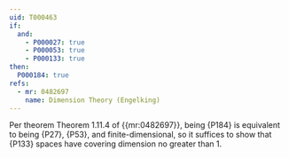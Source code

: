 ```yaml
---
uid: T000463
if:
  and:
    - P000027: true
    - P000053: true
    - P000133: true
then:
  P000184: true
refs:
  - mr: 0482697
    name: Dimension Theory (Engelking)
---
```


Per theorem Theorem 1.11.4 of {{mr:0482697}}, being {P184} is equivalent to being {P27}, {P53}, and finite-dimensional, so it suffices to show that {P133} spaces have covering dimension no greater than 1.
